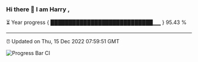### Hi there 👋 I am Harry , 

⏳ Year progress { ████████████████████████████▁▁ } 95.43 %

---

⏰ Updated on Thu, 15 Dec 2022 07:59:51 GMT

![Progress Bar CI](https://github.com/duykhang68/duykhang68/workflows/Progress%20Bar%20CI/badge.svg)
